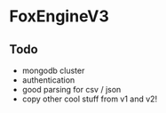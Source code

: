 # FoxEngineV3

## Todo

- mongodb cluster
- authentication
- good parsing for csv / json
- copy other cool stuff from v1 and v2!
